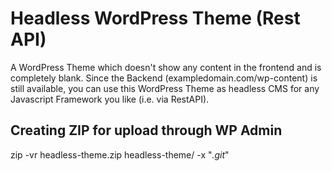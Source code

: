 # Headless WordPress Theme (Rest API)
A WordPress Theme which doesn't show any content in the frontend and is completely blank. Since the Backend (exampledomain.com/wp-content) is still available, you can use this WordPress Theme as headless CMS for any Javascript Framework you like (i.e. via RestAPI).

## Creating ZIP for upload through WP Admin

zip -vr headless-theme.zip headless-theme/ -x "*.git*"